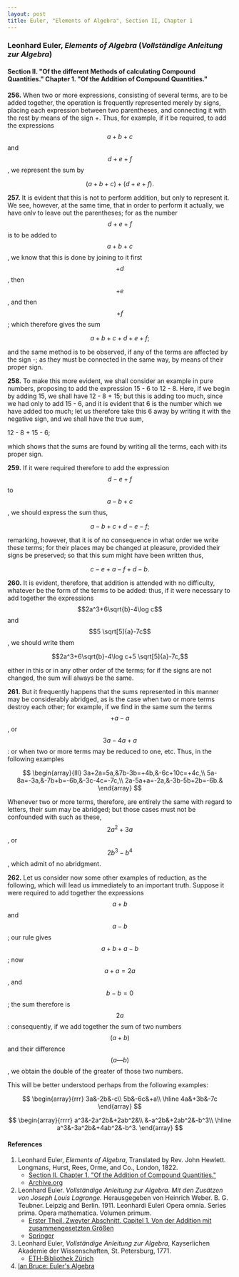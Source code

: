 ```yaml
---
layout: post
title: Euler, "Elements of Algebra", Section II, Chapter 1
---
```


### Leonhard Euler, *Elements of Algebra* (*Vollständige Anleitung zur Algebra*)

#### Section II. "Of the different Methods of calculating Compound Quantities." Chapter 1. "Of the Addition of Compound Quantities."

**256.** When two or more expressions, consisting of several
terms, are to be added together, the operation is frequently
represented merely by signs, placing each expression between two parentheses, and connecting it with the rest by
means of the sign +. Thus, for example, if it be required,
to add the expressions $$a+b+c$$ and $$d+e+f$$, we represent the sum by

$$(a+b+c)+(d+e+f).$$

**257.** It is evident that this is not to perform addition,
but only to represent it. We see, however, at the same
time, that in order to perform it actually, we have onlv to
leave out the parentheses; for as the number $$d+e+f$$ is
to be added to $$a+b+c$$, we know that this is done by
joining to it first $$+d$$, then $$+e$$, and then $$+f$$; which therefore
gives the sum

$$a+b+c+d+e+f;$$

and the same method
is to be observed, if any of the terms are affected by the
sign -; as they must be connected in the same way, by means of their proper sign.

**258.** To make this more evident, we shall consider an
example in pure numbers, proposing to add the expression
15 - 6 to 12 - 8. Here, if we begin by adding 15, we
shall have 12 - 8 + 15; but this is adding too much, since
we had only to add 15 - 6, and it is evident that 6 is the
number which we have added too much; let us therefore
take this 6 away by writing it with the negative sign, and
we shall have the true sum,

12 - 8 + 15 - 6;

which shows that the sums are found by writing all the
terms, each with its proper sign.

**259.** If it were required therefore to add the expression
$$d-e+f$$ to $$a-b+c$$, we should express the sum thus,

$$a-b+c+d-e-f;$$

remarking, however, that it is of no consequence in what
order we write these terms; for their places may be changed
at pleasure, provided their signs be preserved; so that this
sum might have been written thus,

$$c-e+a-f+d-b.$$

**260.** It is evident, therefore, that addition is attended with no difficulty,
whatever be the form of the terms to be added: thus, if it were necessary to add
together the expressions
$$2a^3+6\sqrt{b}-4\log c$$ and $$5 \sqrt[5]{a}-7c$$, we should write them

$$2a^3+6\sqrt{b}-4\log c+5 \sqrt[5]{a}-7c,$$

either in this or in any other order of the terms; for if the
signs are not changed, the sum will always be the same.

**261.** But it frequently happens that the sums represented in this manner may be
considerably abridged, as is the case when two or more terms destroy each other;
for example, if we find in the same sum the terms $$+a-a$$, or $$3a-4a+a$$: or when
two or more terms may be reduced to one, etc. Thus, in the following examples

$$
\begin{array}{lll}
3a+2a=5a,&7b-3b=+4b,&-6c+10c=+4c,\\
5a-8a=-3a,&-7b+b=-6b,&-3c-4c=-7c,\\
2a-5a+a=-2a,&-3b-5b+2b=-6b.&
\end{array}
$$


Whenever two or more terms, therefore, are entirely the
same with regard to letters, their sum may be abridged;
but those cases must not be confounded with such as these,
$$2a^2 + 3a$$, or $$2b^3 - b^4$$, which admit of no abridgment.

**262.** Let us consider now some other examples of reduction, as the following,
which will lead us immediately to an important truth. Suppose it were required to
add together the expressions $$a+b$$ and $$a-b$$; our rule gives $$a+b+a-b$$;
now $$a + a = 2a$$, and $$b-b=0$$; the sum therefore is $$2a$$: consequently,
if we add together the sum of two numbers $$(a + b)$$ and their difference
$$(a — b)$$, we obtain the double of the greater of those two numbers.

This will be better understood perhaps from the following examples:

$$
\begin{array}{rrr}
3a&-2b&-c\\
5b&-6c&+a\\
\hline
4a&+3b&-7c
\end{array}
$$

$$
\begin{array}{rrrr}
a^3&-2a^2b&+2ab^2&\\
&-a^2b&+2ab^2&-b^3\\
\hline
a^3&-3a^2b&+4ab^2&-b^3.
\end{array}
$$


#### References

1. Leonhard Euler, *Elements of Algebra*, Translated by Rev. John Hewlett. Longmans, Hurst, Rees, Orme, and Co., London, 1822.
    - [Section II. Chapter 1. "Of the Addition of Compound Quantities."](/assets/euler/en/II-1.pdf)
    - [Archive.org](https://archive.org/details/elementsofalgebr00euleuoft/)
2. Leonhard Euler. *Vollständige Anleitung zur Algebra. Mit den Zusätzen von Joseph Louis Lagrange.* Herausgegeben von Heinrich Weber. B. G. Teubner. Leipzig and Berlin. 1911. Leonhardi Euleri Opera omnia. Series prima. Opera mathematica. Volumen primum.
    - [Erster Theil. Zweyter Abschnitt. Capitel 1. Von der Addition mit zusammengesetzten Größen](/assets/euler/de/I-II-1.pdf)
    - [Springer](https://link.springer.com/book/9783764314002)
3. Leonhard Euler, *Vollständige Anleitung zur Algebra*, Kayserlichen Akademie der Wissenschaften, St. Petersburg, 1771.
    - [ETH-Bibliothek Zürich](https://doi.org/10.3931/e-rara-9093)
4. [Ian Bruce: Euler's Algebra](https://www.17centurymaths.com/contents/euleralgebra.htm)